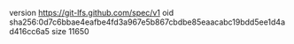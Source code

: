 version https://git-lfs.github.com/spec/v1
oid sha256:0d7c6bbae4eafbe4fd3a967e5b867cbdbe85eaacabc19bdd5ee1d4ad416cc6a5
size 11650
